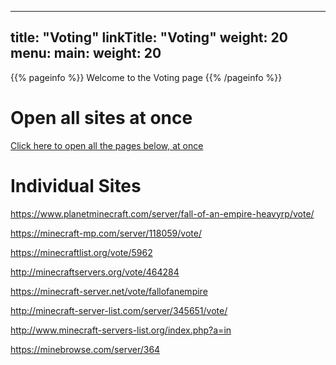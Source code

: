 
---
title: "Voting"
linkTitle: "Voting"
weight: 20
menu:
  main:
    weight: 20
---

{{% pageinfo %}}
Welcome to the Voting page
{{% /pageinfo %}}

# Open all sites at once

<a href="#" onclick="
window.open('https://www.planetminecraft.com/server/fall-of-an-empire-heavyrp/vote/');
window.open('https://minecraft-mp.com/server/118059/vote/');
window.open('https://minecraftlist.org/vote/5962');
window.open('http://minecraftservers.org/vote/464284');
window.open('https://minecraft-server.net/vote/fallofanempire');
window.open('http://minecraft-server-list.com/server/345651/vote/');
window.open('http://www.minecraft-servers-list.org/index.php?a=in');
window.open('https://minebrowse.com/server/364');
">Click here to open all the pages below, at once</a>

# Individual Sites

https://www.planetminecraft.com/server/fall-of-an-empire-heavyrp/vote/

https://minecraft-mp.com/server/118059/vote/

https://minecraftlist.org/vote/5962

http://minecraftservers.org/vote/464284

https://minecraft-server.net/vote/fallofanempire

http://minecraft-server-list.com/server/345651/vote/

http://www.minecraft-servers-list.org/index.php?a=in

https://minebrowse.com/server/364
